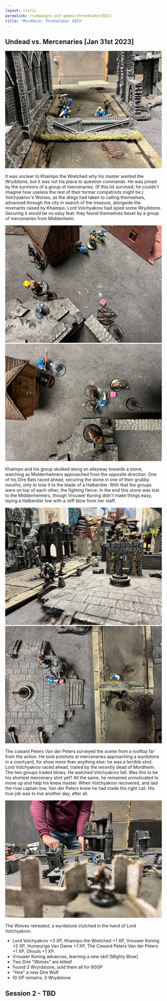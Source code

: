 ```yaml
---
layout: static
permalink: /campaigns-and-games/thronetaker2023/
title: "Mordheim: Thronetaker 2023"
---
```


## Undead vs. Mercenaries [Jan 31st 2023]

![Mordheim S1e1 2](/assets/img/mordheim-s1e1-2.jpg)

It was unclear to Khaimpo the Wretched why his master wanted the Wrydstone, but it was not his place to question commands. He was joined by the survivors of a group of mercenaries. (If this lot survived, he couldn't imagine how useless the rest of their former compatriots might be.) Volchyakrov's Wolves, as the dregs had taken to calling themselves, advanced through the city in search of the treasure, alongside the revenants raised by Khaimpo. Lord Volchyakrov had spied some Wrydstone. Securing it would be no easy feat: they found themselves beset by a group of mercenaries from Middenheim.

![Mordheim S1e1 4](/assets/img/mordheim-s1e1-5.jpg)
![Mordheim S1e1 7](/assets/img/mordheim-s1e1-7.jpg)

Khaimpo and his group skulked along an alleyway towards a stone, watching as Middenheimers approached from the opposite direction. One of his Dire Rats raced ahead, securing the stone in one of their grubby mouths, only to lose it to the blade of a Halberdier. With that the groups were on top of each other, the fighting fierce. In the end this stone was lost to the Middenheimers, though Vrouwer Koning didn't make things easy, laying a Halberdier low with a stiff blow from her staff.

![Mordheim S1e1 3](/assets/img/mordheim-s1e1-3.jpg)
![Mordheim S1e1 8](/assets/img/mordheim-s1e1-8.jpg)

The coward Peters Van der Peters surveyed the scene from a rooftop far from the action. He took potshots at mercenaries approaching a wyrdstone in a courtyard, for show more than anything else: he was a terrible shot. Lord Volchyakrov raced ahead, trailed by the recently dead of Mordheim. The two groups traded blows. He watched Volchyakrov fall. Was this to be his shortest mercenary stint yet? All the same, he remained unmotivated to move up and help his knew master. When Volchyakrov recovered, and laid the rival captain low, Van der Peters knew he had made the right call. His true job was to live another day, after all.

![Mordheim S1e1 9](/assets/img/mordheim-s1e1-9.jpg)

The Wolves retreated, a wyrdstone clutched in the hand of Lord Volchyakrov.

- Lord Volchyakrov +3 XP, Khaimpo the Wretched +1 XP, Vrouwer Koning +2 XP, Humeurige Van Dame +1 XP, The Coward Peters Van der Peters +1 XP, Ghouls +1 XP.
- Vrouwer Koning advances, learning a new skill [Mighty Blow]
- Two Dire "Wolves" are killed!
- Found 3 Wryrdstone, sold them all for 60GP
- "Hire" a new Dire Wolf
- 10 GP remains, 0 Wrydstone

## Session 2 - TBD